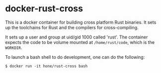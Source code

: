 # docker-rust-cross
This is a docker container for building cross platform Rust binaries. It sets up the toolchains for Rust and the compilers for cross-compiling.

It sets up a user and group at uid/gid 1000 called 'rust'. The container expects the code to be volume mounted at `/home/rust/code`, which is the `WORKDIR`.

To launch a bash shell to do development, one can do the following:

```
$ docker run -it hone/rust-cross bash
```
